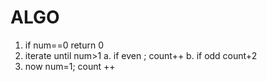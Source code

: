 # ALGO
1. if num==0 return 0
2. iterate until num>1
a. if even ; count++
b. if odd count+2
3. now num=1; count ++